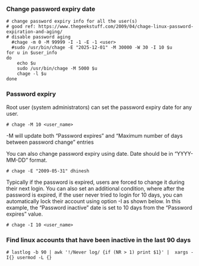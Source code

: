 ### Change password expiry date
```
# change password expiry info for all the user(s)
# good ref: https://www.thegeekstuff.com/2009/04/chage-linux-password-expiration-and-aging/
# disable password aging
  #chage -m 0 -M 99999 -I -1 -E -1 <user>
  #sudo /usr/bin/chage -E "2025-12-01" -M 30000 -W 30 -I 10 $u 
for u in $user_info
do
    echo $u
    sudo /usr/bin/chage -M 5000 $u
    chage -l $u
done
```

### Password expiry
Root user (system administrators) can set the password expiry date for any user.
```
# chage -M 10 <user_name>
```
-M will update both “Password expires” and “Maximum number of days between password change” entries

You can also change password expiry using date. Date should be in “YYYY-MM-DD” format.
```
# chage -E "2009-05-31" dhinesh
```

Typically if the password is expired, users are forced to change it during their next login. You can also set an additional condition, where after the password is expired, if the user never tried to login for 10 days, you can automatically lock their account using option -I as shown below. In this example, the “Password inactive” date is set to 10 days from the “Password expires” value.

```
# chage -I 10 <user_name>
```

### Find linux accounts that have been inactive in the last 90 days
```
# lastlog -b 90 | awk '!/Never log/ {if (NR > 1) print $1}' |  xargs -I{} usermod -L {}
```

